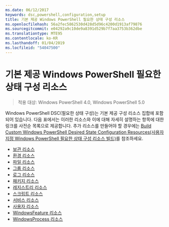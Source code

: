 ```yaml
---
ms.date: 06/12/2017
keywords: dsc,powershell,configuration,setup
title: 기본 제공 Windows PowerShell 필요한 상태 구성 리소스
ms.openlocfilehash: 56a2fec5862530d428d5d96c4200d1913af79876
ms.sourcegitcommit: e04292a9c10de9a8391d529b7f7aa3753b362dbe
ms.translationtype: MTE95
ms.contentlocale: ko-KR
ms.lasthandoff: 01/04/2019
ms.locfileid: "54047500"
---
```

# <a name="built-in-windows-powershell-desired-state-configuration-resources"></a>기본 제공 Windows PowerShell 필요한 상태 구성 리소스

> 적용 대상: Windows PowerShell 4.0, Windows PowerShell 5.0

Windows PowerShell DSC(필요한 상태 구성)는 기본 제공 구성 리소스 집합에 포함되어 있습니다. 다음 표에서는 이러한 리소스와 이에 대해 자세히 설명하는 항목에 대한 링크를 사전순 목록으로 제공합니다. 추가 리소스를 만들어야 할 경우에는 [Build Custom Windows PowerShell Desired State Configuration Resources(사용자 지정 Windows PowerShell 필요한 상태 구성 리소스 빌드)](../../../resources/authoringResource.md)를 참조하세요.

* [보관 리소스](archiveResource.md)
* [환경 리소스](environmentResource.md)
* [파일 리소스](fileResource.md)
* [그룹 리소스](groupResource.md)
* [로그 리소스](logResource.md)
* [패키지 리소스](packageResource.md)
* [레지스트리 리소스](registryResource.md)
* [스크립트 리소스](scriptResource.md)
* [서비스 리소스](serviceResource.md)
* [사용자 리소스](userResource.md)
* [WindowsFeature 리소스](windowsfeatureResource.md)
* [WindowsProcess 리소스](windowsProcessResource.md)
